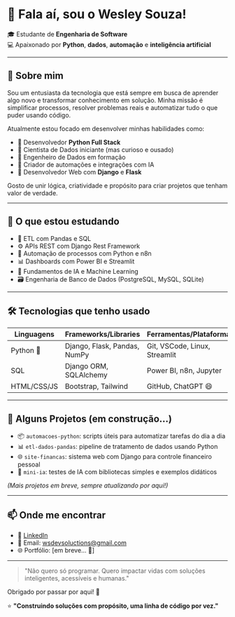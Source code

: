 # 👋 Fala aí, sou o Wesley Souza!

🎓 Estudante de **Engenharia de Software**  
💻 Apaixonado por **Python**, **dados**, **automação** e **inteligência artificial**

---

## 🚀 Sobre mim

Sou um entusiasta da tecnologia que está sempre em busca de aprender algo novo e transformar conhecimento em solução. Minha missão é simplificar processos, resolver problemas reais e automatizar tudo o que puder usando código.

Atualmente estou focado em desenvolver minhas habilidades como:

- 🔹 Desenvolvedor **Python Full Stack**
- 🔹 Cientista de Dados iniciante (mas curioso e ousado)
- 🔹 Engenheiro de Dados em formação
- 🔹 Criador de automações e integrações com IA
- 🔹 Desenvolvedor Web com **Django** e **Flask**

Gosto de unir lógica, criatividade e propósito para criar projetos que tenham valor de verdade.

---

## 🧠 O que estou estudando

- 🧩 ETL com Pandas e SQL  
- ⚙️ APIs REST com Django Rest Framework  
- 🤖 Automação de processos com Python e n8n  
- 📊 Dashboards com Power BI e Streamlit  
- 🧠 Fundamentos de IA e Machine Learning  
- 🗃️ Engenharia de Banco de Dados (PostgreSQL, MySQL, SQLite)

---

## 🛠️ Tecnologias que tenho usado

| Linguagens       | Frameworks/Libraries         | Ferramentas/Plataformas      |
|------------------|------------------------------|-------------------------------|
| Python 🐍        | Django, Flask, Pandas, NumPy | Git, VSCode, Linux, Streamlit |
| SQL              | Django ORM, SQLAlchemy       | Power BI, n8n, Jupyter        |
| HTML/CSS/JS      | Bootstrap, Tailwind          | GitHub, ChatGPT 😄            |

---

## 📂 Alguns Projetos (em construção...)

- 📦 `automacoes-python`: scripts úteis para automatizar tarefas do dia a dia  
- 📊 `etl-dados-pandas`: pipeline de tratamento de dados usando Python  
- 🌐 `site-financas`: sistema web com Django para controle financeiro pessoal  
- 🧠 `mini-ia`: testes de IA com bibliotecas simples e exemplos didáticos

*(Mais projetos em breve, sempre atualizando por aqui!)*

---

## 📫 Onde me encontrar

- 🔗 [LinkedIn](https://www.linkedin.com/in/wesleysouzadavid)  
- 💬 Email: wsdevsoluctions@gmail.com 
- 🌐 Portfólio: [em breve... 🚧]

---

> "Não quero só programar. Quero impactar vidas com soluções inteligentes, acessíveis e humanas."

Obrigado por passar por aqui! 🚀

⭐ **"Construindo soluções com propósito, uma linha de código por vez."**
